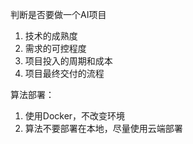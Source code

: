 
判断是否要做一个AI项目

1. 技术的成熟度
2. 需求的可控程度
3. 项目投入的周期和成本
4. 项目最终交付的流程

算法部署：

1. 使用Docker，不改变环境
2. 算法不要部署在本地，尽量使用云端部署